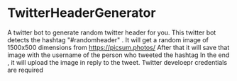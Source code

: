 # TwitterHeaderGenerator
A twitter bot to generate random twitter header for you. 
This twitter bot detects the hashtag "#randomheader" .
It will get a random image of 1500x500 dimensions from https://picsum.photos/
After that it will save that image with the username of the person who tweeted the hashtag
In the end , it will upload the image in reply to the tweet. 
Twitter develoepr credentials are required 
